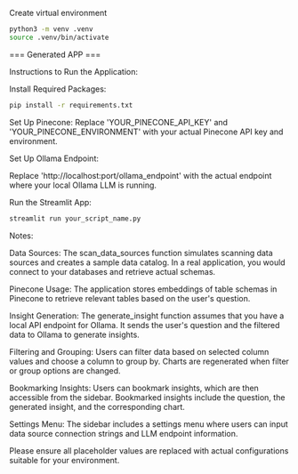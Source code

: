 Create virtual environment
```bash
python3 -m venv .venv
source .venv/bin/activate
```
=== Generated APP ===

Instructions to Run the Application:

Install Required Packages:

```bash
pip install -r requirements.txt
```
Set Up Pinecone:
Replace 'YOUR_PINECONE_API_KEY' and 'YOUR_PINECONE_ENVIRONMENT' with your actual Pinecone API key and environment.

Set Up Ollama Endpoint:

Replace 'http://localhost:port/ollama_endpoint' with the actual endpoint where your local Ollama LLM is running.

Run the Streamlit App:

```bash
streamlit run your_script_name.py
```

Notes:

Data Sources:
The scan_data_sources function simulates scanning data sources and creates a sample data catalog. In a real application, you would connect to your databases and retrieve actual schemas.

Pinecone Usage:
The application stores embeddings of table schemas in Pinecone to retrieve relevant tables based on the user's question.

Insight Generation:
The generate_insight function assumes that you have a local API endpoint for Ollama. It sends the user's question and the filtered data to Ollama to generate insights.

Filtering and Grouping:
Users can filter data based on selected column values and choose a column to group by. Charts are regenerated when filter or group options are changed.

Bookmarking Insights:
Users can bookmark insights, which are then accessible from the sidebar. Bookmarked insights include the question, the generated insight, and the corresponding chart.

Settings Menu:
The sidebar includes a settings menu where users can input data source connection strings and LLM endpoint information.

Please ensure all placeholder values are replaced with actual configurations suitable for your environment.